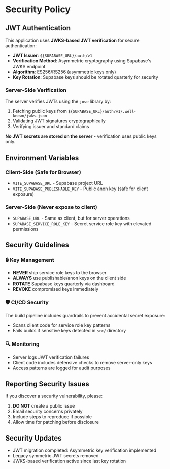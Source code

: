 # Security Policy

## JWT Authentication

This application uses **JWKS-based JWT verification** for secure authentication:

- **JWT Issuer**: `${SUPABASE_URL}/auth/v1`
- **Verification Method**: Asymmetric cryptography using Supabase's JWKS endpoint
- **Algorithm**: ES256/RS256 (asymmetric keys only)
- **Key Rotation**: Supabase keys should be rotated quarterly for security

### Server-Side Verification

The server verifies JWTs using the `jose` library by:
1. Fetching public keys from `${SUPABASE_URL}/auth/v1/.well-known/jwks.json`
2. Validating JWT signatures cryptographically
3. Verifying issuer and standard claims

**No JWT secrets are stored on the server** - verification uses public keys only.

## Environment Variables

### Client-Side (Safe for Browser)
- `VITE_SUPABASE_URL` - Supabase project URL
- `VITE_SUPABASE_PUBLISHABLE_KEY` - Public anon key (safe for client exposure)

### Server-Side (Never expose to client)
- `SUPABASE_URL` - Same as client, but for server operations
- `SUPABASE_SERVICE_ROLE_KEY` - Secret service role key with elevated permissions

## Security Guidelines

### 🔒 Key Management
- **NEVER** ship service role keys to the browser
- **ALWAYS** use publishable/anon keys on the client side
- **ROTATE** Supabase keys quarterly via dashboard
- **REVOKE** compromised keys immediately

### 🛡️ CI/CD Security
The build pipeline includes guardrails to prevent accidental secret exposure:
- Scans client code for service role key patterns
- Fails builds if sensitive keys detected in `src/` directory

### 🔍 Monitoring
- Server logs JWT verification failures
- Client code includes defensive checks to remove server-only keys
- Access patterns are logged for audit purposes

## Reporting Security Issues

If you discover a security vulnerability, please:
1. **DO NOT** create a public issue
2. Email security concerns privately
3. Include steps to reproduce if possible
4. Allow time for patching before disclosure

## Security Updates

- JWT migration completed: Asymmetric key verification implemented
- Legacy symmetric JWT secrets removed
- JWKS-based verification active since last key rotation
